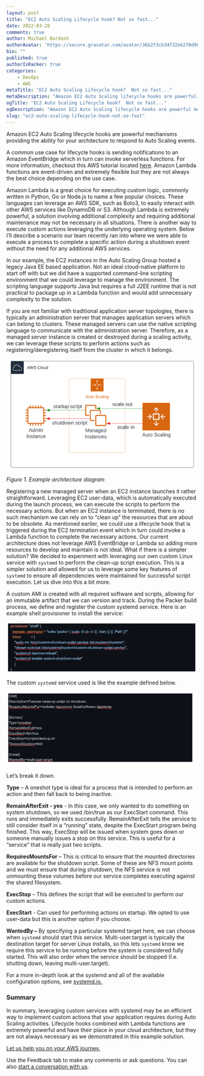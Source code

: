 ```yaml
---
layout: post
title: "EC2 Auto Scaling Lifecycle hook? Not so fast..."
date: 2022-03-28
comments: true
author: Michael Bordash
authorAvatar: 'https://secure.gravatar.com/avatar/36b2f3cb34f32eb2f0d9069391b9d6c9'
bio: ""
published: true
authorIsRacker: true
categories:
    - DevOps
    - AWS
metaTitle: "EC2 Auto Scaling Lifecycle hook?  Not so fast..."
metaDescription: "Amazon EC2 Auto Scaling lifecycle hooks are powerful mechanisms providing the ability for your architecture to respond to Auto Scaling events."
ogTitle: "EC2 Auto Scaling Lifecycle hook?  Not so fast..."
ogDescription: "Amazon EC2 Auto Scaling lifecycle hooks are powerful mechanisms providing the ability for your architecture to respond to Auto Scaling events"
slug: "ec2-auto-scaling-lifecycle-hook-not-so-fast"
---
```

Amazon EC2 Auto Scaling lifecycle hooks are powerful mechanisms providing the ability for your architecture to respond to Auto Scaling events.

<!--more-->

A common use case for lifecycle hooks is sending notifications to an Amazon EventBridge which in turn can invoke serverless functions.  For more information, checkout this AWS tutorial located [here](https://docs.aws.amazon.com/autoscaling/ec2/userguide/tutorial-lifecycle-hook-lambda.html).  Amazon Lambda functions are event-driven and extremely flexible but they are not always the best choice depending on the use case.

Amazon Lambda is a great choice for executing custom logic, commonly written in Python, Go or Node.js to name a few popular choices.  These languages can leverage an AWS SDK, such as Boto3, to easily interact with other AWS services like DynamoDB or S3.  Although Lambda is extremely powerful, a solution involving additional complexity and requiring additional maintenance may not be necessary in all situations.  There is another way to execute custom actions leveraging the underlying operating system.  Below I’ll describe a scenario our team recently ran into where we were able to execute a process to complete a specific action during a shutdown event without the need for any additional AWS services.

In our example, the EC2 instances in the Auto Scaling Group hosted a legacy Java EE based application.  Not an ideal cloud-native platform to start off with but we did have a supported command-line scripting environment that we could leverage to manage the environment.  The scripting language supports Java but requires a full J2EE runtime that is not practical to package up in a Lambda function and would add unnecessary complexity to the solution.

If you are not familiar with traditional application server topologies, there is typically an administration server that manages application servers which can belong to clusters.  These managed servers can use the native scripting language to communicate with the administration server.  Therefore, as a managed server instance is created or destroyed during a scaling activity, we can leverage these scripts to perform actions such as registering/deregistering itself from the cluster in which it belongs.

<img src=Picture1.png title="" alt="">

_Figure 1. Example architecture diagram_

Registering a new managed server when an EC2 instance launches it rather straightforward.  Leveraging EC2 user-data, which is automatically executed during the launch process, we can execute the scripts to perform the necessary actions.  But when an EC2 instance is terminated, there is no such mechanism we can rely on to “clean up” the resources that are about to be obsolete.  As mentioned earlier, we could use a lifecycle hook that is triggered during the EC2 termination event which in turn could invoke a Lambda function to complete the necessary actions.  Our current architecture does not leverage AWS EventBridge or Lambda so adding more resources to develop and maintain is not ideal.  What if there is a simpler solution?
We decided to experiment with leveraging our own custom Linux service with `systemd` to perform the clean-up script execution.  This is a simpler solution and allowed for us to leverage some key features of `systemd` to ensure all dependencies were maintained for successful script execution.  Let us dive into this a bit more. 

A custom AMI is created with all required software and scripts, allowing for an immutable artifact that we can version and track.  During the Packer build process, we define and register the custom systemd service.
Here is an example shell provisioner to install the service:

<img src=Picture2.png title="" alt="">


The custom `systemd` service used is like the example defined below.  

<img src=Picture3.png title="" alt="">

Let’s break it down.

**Type** – A oneshot type is ideal for a process that is intended to perform an action and then fall back to being inactive. 

**RemainAfterExit - yes** - In this case, we only wanted to do something on system shutdown, so we used /bin/true as our ExecStart command. This runs and immediately exits successfully. RemainAfterExit tells the service to still consider itself in a “running” state, despite the ExecStart program being finished. This way, ExecStop will be issued when system goes down or someone manually issues a stop on this service. This is useful for a “service” that is really just two scripts.


**RequiresMountsFor** – This is critical to ensure that the mounted directories are available for the shutdown script.  Some of these are NFS mount points and we must ensure that during shutdown, the NFS service is not unmounting these volumes before our service completes executing against the shared filesystem.

**ExecStop** – This defines the script that will be executed to perform our custom actions.

**ExecStart** - Can used for performing actions on startup.  We opted to use user-data but this is another option if you choose.

**WantedBy –** By specifying a particular systemd target here, we can choose when `systemd` should start this service. Multi-user.target is typically the destination target for server Linux installs, so this lets `systemd` know we require this service to be running before the system is considered fully started. This will also order when the service should be stopped (I.e. shutting down, leaving multi-user.target).

For a more in-depth look at the systemd and all of the available configuration options, see [systemd.io.](https://systemd.io/)

### Summary

In summary, leveraging custom services with systemd may be an efficient way to implement custom actions that your application requires during Auto Scaling activities.  Lifecycle hooks combined with Lambda functions are extremely powerful and have their place in your cloud architecture, but they are not always necessary as we demonstrated in this example solution.



<a class="cta purple" id="cta" href="https://www.rackspace.com/cloud/aws"> Let us help you on your AWS journey.</a>


Use the Feedback tab to make any comments or ask questions. You can also
[start a conversation with us](https://www.rackspace.com/contact).